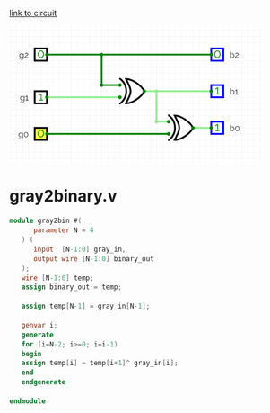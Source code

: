 [link to circuit](https://circuitverse.org/simulator/embed/gray2binary)

<img src="main.gif" width="450">

# gray2binary.v

```verilog
module gray2bin #(
      parameter N = 4
   ) (
      input  [N-1:0] gray_in,
      output wire [N-1:0] binary_out
   );
   wire [N-1:0] temp;
   assign binary_out = temp;

   assign temp[N-1] = gray_in[N-1];
   
   genvar i;
   generate 
   for (i=N-2; i>=0; i=i-1)
   begin
   assign temp[i] = temp[i+1]^ gray_in[i];
   end
   endgenerate

endmodule
```
